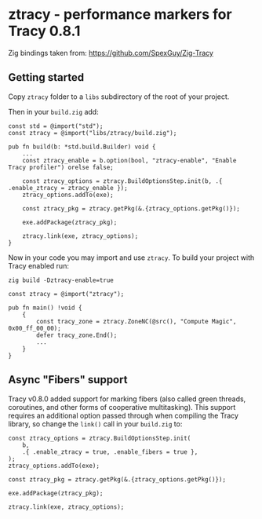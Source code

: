 # ztracy - performance markers for Tracy 0.8.1

Zig bindings taken from: https://github.com/SpexGuy/Zig-Tracy

## Getting started

Copy `ztracy` folder to a `libs` subdirectory of the root of your project.

Then in your `build.zig` add:

```zig
const std = @import("std");
const ztracy = @import("libs/ztracy/build.zig");

pub fn build(b: *std.build.Builder) void {
    ...
    const ztracy_enable = b.option(bool, "ztracy-enable", "Enable Tracy profiler") orelse false;

    const ztracy_options = ztracy.BuildOptionsStep.init(b, .{ .enable_ztracy = ztracy_enable });
    ztracy_options.addTo(exe);

    const ztracy_pkg = ztracy.getPkg(&.{ztracy_options.getPkg()});

    exe.addPackage(ztracy_pkg);

    ztracy.link(exe, ztracy_options);
}
```

Now in your code you may import and use `ztracy`. To build your project with Tracy enabled run:

`zig build -Dztracy-enable=true`

```zig
const ztracy = @import("ztracy");

pub fn main() !void {
    {
        const tracy_zone = ztracy.ZoneNC(@src(), "Compute Magic", 0x00_ff_00_00);
        defer tracy_zone.End();
        ...
    }
}
```

## Async "Fibers" support

Tracy v0.8.0 added support for marking fibers (also called green threads,
coroutines, and other forms of cooperative multitasking). This support requires
an additional option passed through when compiling the Tracy library, so change
the `link()` call in your `build.zig` to:

```zig
const ztracy_options = ztracy.BuildOptionsStep.init(
    b,
    .{ .enable_ztracy = true, .enable_fibers = true },
);
ztracy_options.addTo(exe);

const ztracy_pkg = ztracy.getPkg(&.{ztracy_options.getPkg()});

exe.addPackage(ztracy_pkg);

ztracy.link(exe, ztracy_options);
```
